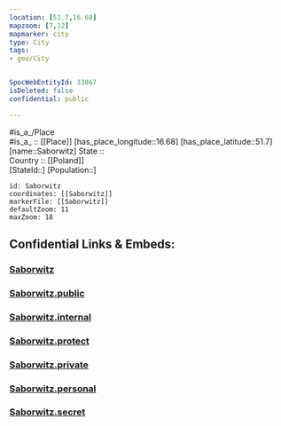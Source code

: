 ```yaml
---
location: [51.7,16.68] 
mapzoom: [7,12] 
mapmarker: city 
type: City
tags:
- geo/City


SpocWebEntityId: 33867
isDeleted: false
confidential: public

---
```

#is_a_/Place  
#is_a_ :: [[Place]] 
[has_place_longitude::16.68] 
[has_place_latitude::51.7] 
[name::Saborwitz] 
State ::  
Country :: [[Poland]]  
[StateId::] 
[Population::] 



```leaflet
id: Saborwitz
coordinates: [[Saborwitz]] 
markerFile: [[Saborwitz]] 
defaultZoom: 11 
maxZoom: 18
```


## Confidential Links & Embeds: 

### [Saborwitz](/_Standards/Earth/Continent/Europe/Europe~East/Poland/Provinces~Poland/Greater_Poland/City/Saborwitz.md) 

### [Saborwitz.public](/_public/Earth/Continent/Europe/Europe~East/Poland/Provinces~Poland/Greater_Poland/City/Saborwitz.public.md) 

### [Saborwitz.internal](/_internal/Earth/Continent/Europe/Europe~East/Poland/Provinces~Poland/Greater_Poland/City/Saborwitz.internal.md) 

### [Saborwitz.protect](/_protect/Earth/Continent/Europe/Europe~East/Poland/Provinces~Poland/Greater_Poland/City/Saborwitz.protect.md) 

### [Saborwitz.private](/_private/Earth/Continent/Europe/Europe~East/Poland/Provinces~Poland/Greater_Poland/City/Saborwitz.private.md) 

### [Saborwitz.personal](/_personal/Earth/Continent/Europe/Europe~East/Poland/Provinces~Poland/Greater_Poland/City/Saborwitz.personal.md) 

### [Saborwitz.secret](/_secret/Earth/Continent/Europe/Europe~East/Poland/Provinces~Poland/Greater_Poland/City/Saborwitz.secret.md)

